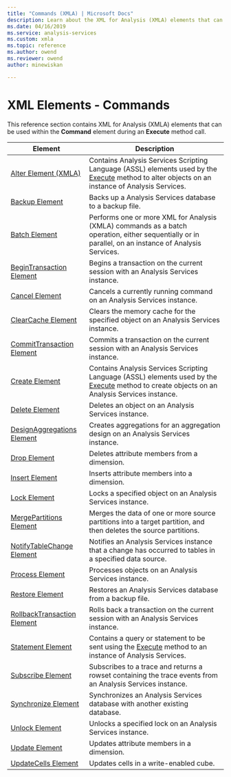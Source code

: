 ```yaml
---
title: "Commands (XMLA) | Microsoft Docs"
description: Learn about the XML for Analysis (XMLA) elements that can be used within the Command element during an Execute method call.
ms.date: 04/16/2019
ms.service: analysis-services
ms.custom: xmla
ms.topic: reference
ms.author: owend
ms.reviewer: owend
author: minewiskan

---
```

# XML Elements - Commands

  This reference section contains XML for Analysis (XMLA) elements that can be used within the **Command** element during an **Execute** method call.  
  
|Element|Description|  
|-------------|-----------------|  
|[Alter Element (XMLA)](../xml-elements-commands/alter-element-xmla.md)|Contains Analysis Services Scripting Language (ASSL) elements used by the [Execute](../xml-elements-methods-execute.md) method to alter objects on an instance of Analysis Services.|  
|[Backup Element](../xml-elements-commands/backup-element-xmla.md)|Backs up a Analysis Services database to a backup file.|  
|[Batch Element](../xml-elements-commands/batch-element-xmla.md)|Performs one or more XML for Analysis (XMLA) commands as a batch operation, either sequentially or in parallel, on an instance of Analysis Services.|  
|[BeginTransaction Element](../xml-elements-commands/begintransaction-element-xmla.md)|Begins a transaction on the current session with an Analysis Services instance.|  
|[Cancel Element](../xml-elements-commands/cancel-element-xmla.md)|Cancels a currently running command on an Analysis Services instance.|  
|[ClearCache Element](../xml-elements-commands/clearcache-element-xmla.md)|Clears the memory cache for the specified object on an Analysis Services instance.|  
|[CommitTransaction Element](../xml-elements-commands/committransaction-element-xmla.md)|Commits a transaction on the current session with an Analysis Services instance.|  
|[Create Element](../xml-elements-commands/create-element-xmla.md)|Contains Analysis Services Scripting Language (ASSL) elements used by the [Execute](../xml-elements-methods-execute.md) method to create objects on an Analysis Services instance.|  
|[Delete Element](../xml-elements-commands/delete-element-xmla.md)|Deletes an object on an Analysis Services instance.|  
|[DesignAggregations Element](../xml-elements-commands/designaggregations-element-xmla.md)|Creates aggregations for an aggregation design on an Analysis Services instance.|  
|[Drop Element](../xml-elements-commands/drop-element-xmla.md)|Deletes attribute members from a dimension.|  
|[Insert Element](../xml-elements-commands/insert-element-xmla.md)|Inserts attribute members into a dimension.|  
|[Lock Element](../xml-elements-commands/lock-element-xmla.md)|Locks a specified object on an Analysis Services instance.|  
|[MergePartitions Element](../xml-elements-commands/mergepartitions-element-xmla.md)|Merges the data of one or more source partitions into a target partition, and then deletes the source partitions.|  
|[NotifyTableChange Element](../xml-elements-commands/notifytablechange-element-xmla.md)|Notifies an Analysis Services instance that a change has occurred to tables in a specified data source.|  
|[Process Element](../xml-elements-commands/process-element-xmla.md)|Processes objects on an Analysis Services instance.|  
|[Restore Element](../xml-elements-commands/restore-element-xmla.md)|Restores an Analysis Services database from a backup file.|  
|[RollbackTransaction Element](../xml-elements-commands/rollbacktransaction-element-xmla.md)|Rolls back a transaction on the current session with an Analysis Services instance.|  
|[Statement Element](../xml-elements-commands/statement-element-xmla.md)|Contains a query or statement to be sent using the [Execute](../xml-elements-methods-execute.md) method to an instance of Analysis Services.|  
|[Subscribe Element](../xml-elements-commands/subscribe-element-xmla.md)|Subscribes to a trace and returns a rowset containing the trace events from an Analysis Services instance.|  
|[Synchronize Element](../xml-elements-commands/synchronize-element-xmla.md)|Synchronizes an Analysis Services database with another existing database.|  
|[Unlock Element](../xml-elements-commands/unlock-element-xmla.md)|Unlocks a specified lock on an Analysis Services instance.|  
|[Update Element](../xml-elements-commands/update-element-xmla.md)|Updates attribute members in a dimension.|  
|[UpdateCells Element](../xml-elements-commands/updatecells-element-xmla.md)|Updates cells in a write-enabled cube.|  
  
  
